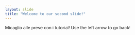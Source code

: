 ```yaml
---
layout: slide
title: "Welcome to our second slide!"
---
```

Micaglio alle prese con i tutorial!
Use the left arrow to go back!

